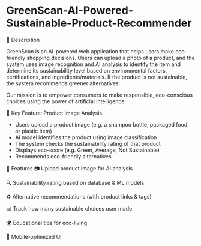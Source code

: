 # GreenScan-AI-Powered-Sustainable-Product-Recommender
📝 Description

GreenScan is an AI-powered web application that helps users make eco-friendly shopping decisions. Users can upload a photo of a product, and the system uses image recognition and AI analysis to identify the item and determine its sustainability level based on environmental factors, certifications, and ingredients/materials. If the product is not sustainable, the system recommends greener alternatives.

Our mission is to empower consumers to make responsible, eco-conscious choices using the power of artificial intelligence.

📸 Key Feature: Product Image Analysis

- Users upload a product image (e.g. a shampoo bottle, packaged food, or plastic item)
- AI model identifies the product using image classification
- The system checks the sustainability rating of that product
- Displays eco-score (e.g. Green, Average, Not Sustainable)
- Recommends eco-friendly alternatives

🚀 Features
📷 Upload product image for AI analysis

🔍 Sustainability rating based on database & ML models

♻️ Alternative recommendations (with product links & tags)

📊 Track how many sustainable choices user made

🌍 Educational tips for eco-living

📱 Mobile-optimized UI
